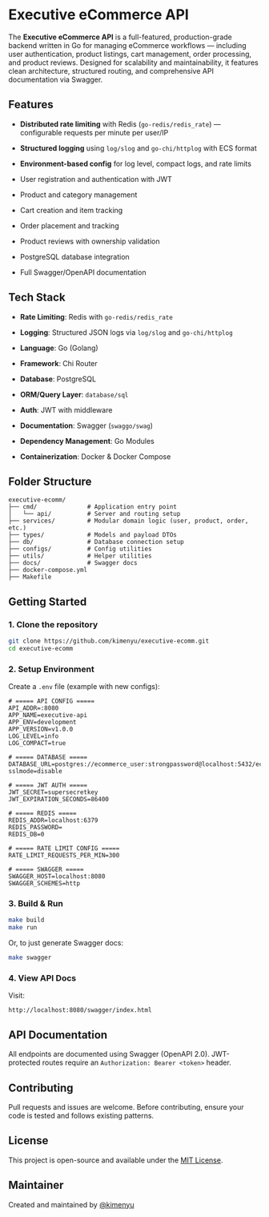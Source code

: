 # Executive eCommerce API

The **Executive eCommerce API** is a full-featured, production-grade backend written in Go for managing eCommerce workflows — including user authentication, product listings, cart management, order processing, and product reviews. Designed for scalability and maintainability, it features clean architecture, structured routing, and comprehensive API documentation via Swagger.

## Features

- **Distributed rate limiting** with Redis (`go-redis/redis_rate`) — configurable requests per minute per user/IP
- **Structured logging** using `log/slog` and `go-chi/httplog` with ECS format
- **Environment-based config** for log level, compact logs, and rate limits

- User registration and authentication with JWT
- Product and category management
- Cart creation and item tracking
- Order placement and tracking
- Product reviews with ownership validation
- PostgreSQL database integration
- Full Swagger/OpenAPI documentation

## Tech Stack

- **Rate Limiting**: Redis with `go-redis/redis_rate`
- **Logging**: Structured JSON logs via `log/slog` and `go-chi/httplog`

- **Language**: Go (Golang)
- **Framework**: Chi Router
- **Database**: PostgreSQL
- **ORM/Query Layer**: `database/sql`
- **Auth**: JWT with middleware
- **Documentation**: Swagger (`swaggo/swag`)
- **Dependency Management**: Go Modules
- **Containerization**: Docker & Docker Compose

## Folder Structure

```
executive-ecomm/
├── cmd/              # Application entry point
│   └── api/          # Server and routing setup
├── services/         # Modular domain logic (user, product, order, etc.)
├── types/            # Models and payload DTOs
├── db/               # Database connection setup
├── configs/          # Config utilities
├── utils/            # Helper utilities
├── docs/             # Swagger docs
├── docker-compose.yml
├── Makefile
```

## Getting Started

### 1. Clone the repository

```bash
git clone https://github.com/kimenyu/executive-ecomm.git
cd executive-ecomm
```

### 2. Setup Environment

Create a `.env` file (example with new configs):

```
# ===== API CONFIG =====
API_ADDR=:8080
APP_NAME=executive-api
APP_ENV=development
APP_VERSION=v1.0.0
LOG_LEVEL=info
LOG_COMPACT=true

# ===== DATABASE =====
DATABASE_URL=postgres://ecommerce_user:strongpassword@localhost:5432/ecommerce?sslmode=disable

# ===== JWT AUTH =====
JWT_SECRET=supersecretkey
JWT_EXPIRATION_SECONDS=86400

# ===== REDIS =====
REDIS_ADDR=localhost:6379
REDIS_PASSWORD=
REDIS_DB=0

# ===== RATE LIMIT CONFIG =====
RATE_LIMIT_REQUESTS_PER_MIN=300

# ===== SWAGGER =====
SWAGGER_HOST=localhost:8080
SWAGGER_SCHEMES=http
```

### 3. Build & Run

```bash
make build
make run
```

Or, to just generate Swagger docs:

```bash
make swagger
```

### 4. View API Docs

Visit:

```
http://localhost:8080/swagger/index.html
```

## API Documentation

All endpoints are documented using Swagger (OpenAPI 2.0). JWT-protected routes require an `Authorization: Bearer <token>` header.

## Contributing

Pull requests and issues are welcome. Before contributing, ensure your code is tested and follows existing patterns.

## License

This project is open-source and available under the [MIT License](LICENSE).

## Maintainer

Created and maintained by [@kimenyu](https://github.com/kimenyu)
